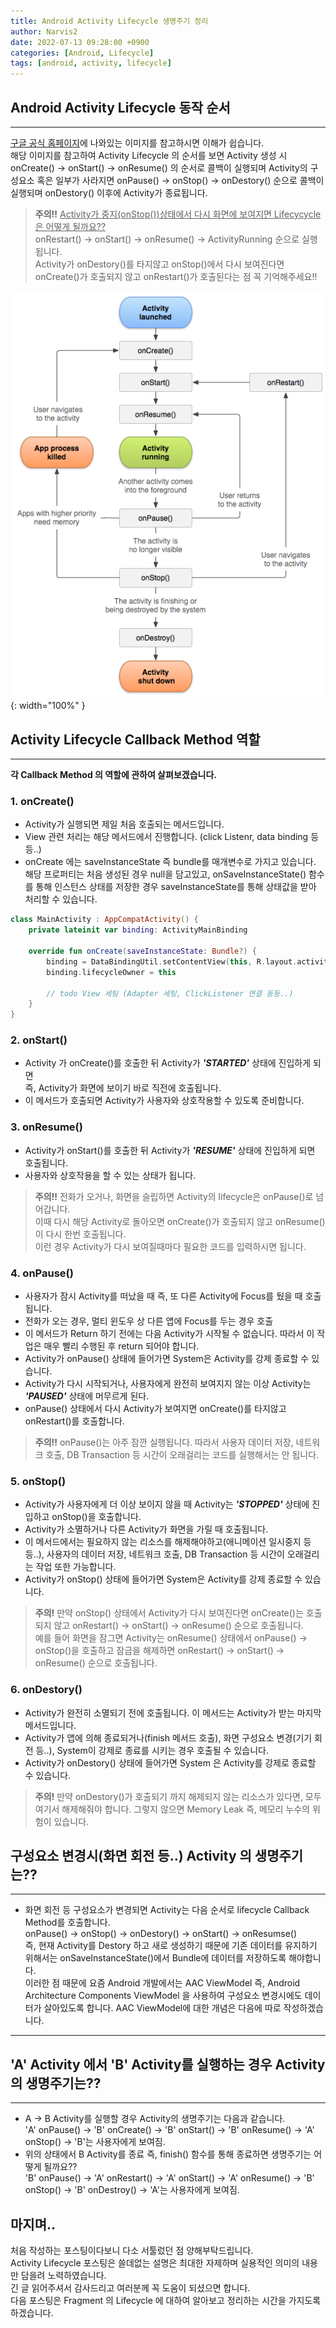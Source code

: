 ```yaml
---
title: Android Activity Lifecycle 생명주기 정리
author: Narvis2
date: 2022-07-13 09:28:00 +0900
categories: [Android, Lifecycle]
tags: [android, activity, lifecycle]
---
```

## Android Activity Lifecycle 동작 순서
---
[구글 공식 홈페이지](https://developer.android.com/guide/components/activities/activity-lifecycle?hl=ko)에 나와있는 이미지를 참고하시면 이해가 쉽습니다.  
해당 이미지를 참고하여 Activity Lifecycle 의 순서를 보면 Activity 생성 시 onCreate() -> onStart() -> onResume() 의 순서로 콜백이 실행되며 Activity의 구성요소 혹은 일부가 사라지면 onPause() -> onStop() -> onDestory() 순으로 콜백이 실행되며 onDestory() 이후에 Activity가 종료됩니다.  
> **주의!!** <u>Activity가 중지(onStop())상태에서 다시 화면에 보여지면 Lifecycycle은 어떻게 될까요??</u>  
onRestart() -> onStart() -> onResume() -> ActivityRunning 순으로 실행됩니다.  
Activity가 onDestory()를 타지않고 onStop()에서 다시 보여진다면 onCreate()가 호출되지 않고 onRestart()가 호출된다는 점 꼭 기억해주세요!!  

![Desktop View](/assets/img/lifecycle/activity_lifecycle.png){: width="100%" }

## Activity Lifecycle Callback Method 역할
---
**각 Callback Method 의 역할에 관하여 살펴보겠습니다.**
### 1. onCreate()
- Activity가 실행되면 제일 처음 호출되는 메서드입니다.
- View 관련 처리는 해당 메서드에서 진행합니다. (click Listenr, data binding 등등..)
- onCreate 에는 saveInstanceState 즉 bundle를 매개변수로 가지고 있습니다. 해당 프로퍼티는 처음 생성된 경우 null을 담고있고, onSaveInstanceState() 함수를 통해 인스턴스 상태를 저장한 경우 saveInstanceState를 통해 상태값을 받아 처리할 수 있습니다.
``` kotlin
class MainActivity : AppCompatActivity() {
    private lateinit var binding: ActivityMainBinding 

    override fun onCreate(saveInstanceState: Bundle?) {
        binding = DataBindingUtil.setContentView(this, R.layout.activity_main)
        binding.lifecycleOwner = this

        // todo View 세팅 (Adapter 세팅, ClickListener 연결 등등..)
    }
}
```  
### 2. onStart()
- Activity 가 onCreate()를 호출한 뒤 Activity가 **_'STARTED'_** 상태에 진입하게 되면  
즉, Activity가 화면에 보이기 바로 직전에 호출됩니다.
- 이 메서드가 호출되면 Activity가 사용자와 상호작용할 수 있도록 준비합니다.

### 3. onResume()
- Activity가 onStart()를 호출한 뒤 Activity가 **_'RESUME'_** 상태에 진입하게 되면 호출됩니다.
- 사용자와 상호작용을 할 수 있는 상태가 됩니다. 
> **주의!!** 전화가 오거나, 화면을 슬립하면 Activity의 lifecycle은 onPause()로 넘어갑니다.  
이때 다시 해당 Activity로 돌아오면 onCreate()가 호출되지 않고 onResume()이 다시 한번 호출됩니다.  
이런 경우 Activity가 다시 보여질때마다 필요한 코드를 입력하시면 됩니다.

### 4. onPause()
- 사용자가 잠시 Activity를 떠났을 때 즉, 또 다른 Activity에 Focus를 뒀을 때 호출됩니다.  
- 전화가 오는 경우, 멀티 윈도우 상 다른 앱에 Focus를 두는 경우 호출
- 이 메서드가 Return 하기 전에는 다음 Activity가 시작될 수 없습니다. 따라서 이 작업은 매우 빨리 수행된 후 return 되어야 합니다.
- Activity가 onPause() 상태에 들어가면 System은 Activity를 강제 종료할 수 있습니다.
- Activity가 다시 시작되거나, 사용자에게 완전히 보여지지 않는 이상 Activity는 **_'PAUSED'_** 상태에 머무르게 된다. 
- onPause() 상태에서 다시 Activity가 보여지면 onCreate()를 타지않고 onRestart()를 호출합니다. 
> **주의!!** onPause()는 아주 잠깐 실행됩니다. 따라서 사용자 데이터 저장, 네트워크 호출, DB Transaction 등 시간이 오래걸리는 코드를 실행해서는 안 됩니다.

### 5. onStop()
- Activity가 사용자에게 더 이상 보이지 않을 때 Activity는 **_'STOPPED'_** 상태에 진입하고 onStop()을 호출합니다.
- Activity가 소멸하거나 다른 Activity가 화면을 가릴 때 호출됩니다.
- 이 메서드에서는 필요하지 않는 리소스를 해제해야하고(애니메이션 일시중지 등등..), 사용자의 데이터 저장, 네트워크 호출, DB Transaction 등 시간이 오래걸리는 작업 또한 가능합니다. 
- Activity가 onStop() 상태에 들어가면 System은 Activity를 강제 종료할 수 있습니다.
> **주의!** 만약 onStop() 상태에서 Activity가 다시 보여진다면 onCreate()는 호출되지 않고 onRestart() -> onStart() -> onResume() 순으로 호출됩니다.  
예를 들어 화면을 잠그면 Activity는 onResume() 상태에서 onPause() -> onStop()을 호출하고 잠금을 해제하면 onRestart() -> onStart() -> onResume() 순으로 호출됩니다.

### 6. onDestory()
- Activity가 완전히 소멸되기 전에 호출됩니다. 이 메서드는 Activity가 받는 마지막 메서드입니다.
- Activity가 앱에 의해 종료되거나(finish 메서드 호출), 화면 구성요소 변경(기기 회전 등..), System이 강제로 종료를 시키는 경우 호출될 수 있습니다.
- Activity가 onDestory() 상태에 들어가면 System 은 Activity를 강제로 종료할 수 있습니다.
> **주의!** 만약 onDestory()가 호출되기 까지 해제되지 않는 리소스가 있다면, 모두 여기서 해제해줘야 합니다. 그렇지 않으면 Memory Leak 즉, 메모리 누수의 위험이 있습니다.

## 구성요소 변경시(화면 회전 등..) Activity 의 생명주기는??
--- 
- 화면 회전 등 구성요소가 변경되면 Activity는 다음 순서로 lifecycle Callback Method를 호출합니다.  
onPause() -> onStop() -> onDestory() -> onStart() -> onResumse()  
즉, 현재 Activity를 Destory 하고 새로 생성하기 때문에 기존 데이터를 유지하기 위해서는 onSaveInstanceState()에서 Bundle에 데이터를 저장하도록 해야합니다.  
이러한 점 때문에 요즘 Android 개발에서는 AAC ViewModel 즉, Android Architecture Components ViewModel 을 사용하여 구성요소 변경시에도 데이터가 살아있도록 합니다. AAC ViewModel에 대한 개념은 다음에 따로 작성하겠습니다.

---
## 'A' Activity 에서 'B' Activity를 실행하는 경우 Activity의 생명주기는??
---
- A -> B Activity를 실행할 경우 Activity의 생명주기는 다음과 같습니다.  
'A' onPause() -> 'B' onCreate() -> 'B' onStart() -> 'B' onResume() -> 'A' onStop() -> 'B'는 사용자에게 보여짐.
- 위의 상태에서 B Activity를 종료 즉, finish() 함수를 통해 종료하면 생명주기는 어떻게 될까요??  
  'B' onPause() -> 'A' onRestart() -> 'A' onStart() -> 'A' onResume() -> 'B' onStop() -> 'B' onDestroy() -> 'A'는 사용자에게 보여짐.

## 마지며..
처음 작성하는 포스팅이다보니 다소 서툴렀던 점 양해부탁드립니다.  
Activity Lifecycle 포스팅은 쓸데없는 설명은 최대한 자제하며 실용적인 의미의 내용만 담을려 노력하였습니다.  
긴 글 읽어주셔서 감사드리고 여러분께 꼭 도움이 되셨으면 합니다.  
다음 포스팅은 Fragment 의 Lifecycle 에 대하여 알아보고 정리하는 시간을 가지도록 하겠습니다.  